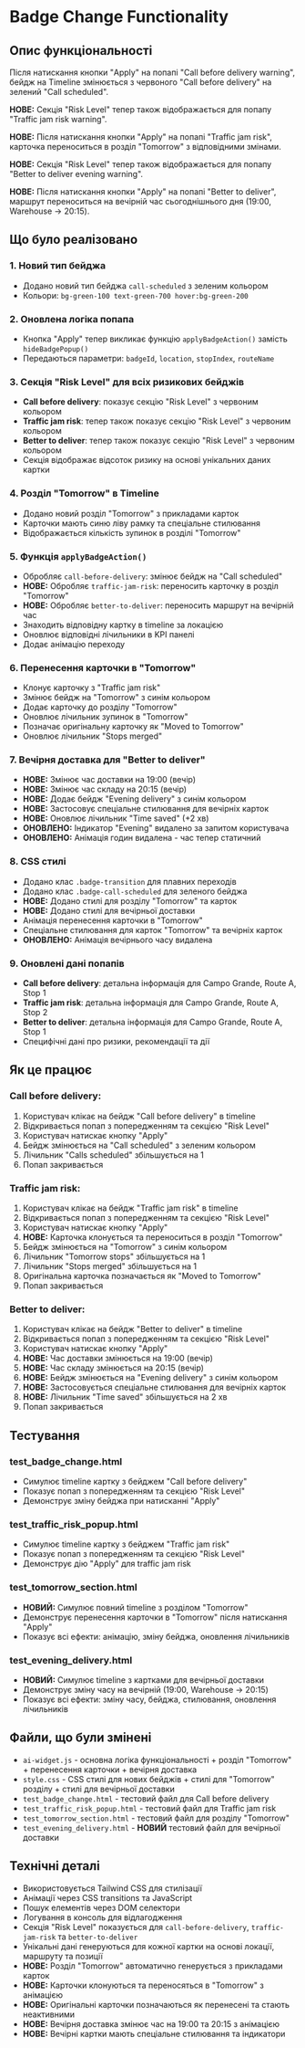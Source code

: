 # Badge Change Functionality

## Опис функціональності

Після натискання кнопки "Apply" на попапі "Call before delivery warning", бейдж на Timeline змінюється з червоного "Call before delivery" на зелений "Call scheduled".

**НОВЕ:** Секція "Risk Level" тепер також відображається для попапу "Traffic jam risk warning".

**НОВЕ:** Після натискання кнопки "Apply" на попапі "Traffic jam risk", карточка переноситься в розділ "Tomorrow" з відповідними змінами.

**НОВЕ:** Секція "Risk Level" тепер також відображається для попапу "Better to deliver evening warning".

**НОВЕ:** Після натискання кнопки "Apply" на попапі "Better to deliver", маршрут переноситься на вечірній час сьогоднішнього дня (19:00, Warehouse → 20:15).

## Що було реалізовано

### 1. Новий тип бейджа
- Додано новий тип бейджа `call-scheduled` з зеленим кольором
- Кольори: `bg-green-100 text-green-700 hover:bg-green-200`

### 2. Оновлена логіка попапа
- Кнопка "Apply" тепер викликає функцію `applyBadgeAction()` замість `hideBadgePopup()`
- Передаються параметри: `badgeId`, `location`, `stopIndex`, `routeName`

### 3. Секція "Risk Level" для всіх ризикових бейджів
- **Call before delivery**: показує секцію "Risk Level" з червоним кольором
- **Traffic jam risk**: тепер також показує секцію "Risk Level" з червоним кольором
- **Better to deliver**: тепер також показує секцію "Risk Level" з червоним кольором
- Секція відображає відсоток ризику на основі унікальних даних картки

### 4. Розділ "Tomorrow" в Timeline
- Додано новий розділ "Tomorrow" з прикладами карток
- Карточки мають синю ліву рамку та спеціальне стилювання
- Відображається кількість зупинок в розділі "Tomorrow"

### 5. Функція `applyBadgeAction()`
- Обробляє `call-before-delivery`: змінює бейдж на "Call scheduled"
- **НОВЕ:** Обробляє `traffic-jam-risk`: переносить карточку в розділ "Tomorrow"
- **НОВЕ:** Обробляє `better-to-deliver`: переносить маршрут на вечірній час
- Знаходить відповідну картку в timeline за локацією
- Оновлює відповідні лічильники в KPI панелі
- Додає анімацію переходу

### 6. Перенесення карточки в "Tomorrow"
- Клонує карточку з "Traffic jam risk"
- Змінює бейдж на "Tomorrow" з синім кольором
- Додає карточку до розділу "Tomorrow"
- Оновлює лічильник зупинок в "Tomorrow"
- Позначає оригінальну карточку як "Moved to Tomorrow"
- Оновлює лічильник "Stops merged"

### 7. Вечірня доставка для "Better to deliver"
- **НОВЕ:** Змінює час доставки на 19:00 (вечір)
- **НОВЕ:** Змінює час складу на 20:15 (вечір)
- **НОВЕ:** Додає бейдж "Evening delivery" з синім кольором
- **НОВЕ:** Застосовує спеціальне стилювання для вечірніх карток
- **НОВЕ:** Оновлює лічильник "Time saved" (+2 хв)
- **ОНОВЛЕНО:** Індикатор "Evening" видалено за запитом користувача
- **ОНОВЛЕНО:** Анімація годин видалена - час тепер статичний

### 8. CSS стилі
- Додано клас `.badge-transition` для плавних переходів
- Додано клас `.badge-call-scheduled` для зеленого бейджа
- **НОВЕ:** Додано стилі для розділу "Tomorrow" та карток
- **НОВЕ:** Додано стилі для вечірньої доставки
- Анімація перенесення карточки в "Tomorrow"
- Спеціальне стилювання для карток "Tomorrow" та вечірніх карток
- **ОНОВЛЕНО:** Анімація вечірнього часу видалена

### 9. Оновлені дані попапів
- **Call before delivery**: детальна інформація для Campo Grande, Route A, Stop 1
- **Traffic jam risk**: детальна інформація для Campo Grande, Route A, Stop 2
- **Better to deliver**: детальна інформація для Campo Grande, Route A, Stop 1
- Специфічні дані про ризики, рекомендації та дії

## Як це працює

### Call before delivery:
1. Користувач клікає на бейдж "Call before delivery" в timeline
2. Відкривається попап з попередженням та секцією "Risk Level"
3. Користувач натискає кнопку "Apply"
4. Бейдж змінюється на "Call scheduled" з зеленим кольором
5. Лічильник "Calls scheduled" збільшується на 1
6. Попап закривається

### Traffic jam risk:
1. Користувач клікає на бейдж "Traffic jam risk" в timeline
2. Відкривається попап з попередженням та секцією "Risk Level"
3. Користувач натискає кнопку "Apply"
4. **НОВЕ:** Карточка клонується та переноситься в розділ "Tomorrow"
5. Бейдж змінюється на "Tomorrow" з синім кольором
6. Лічильник "Tomorrow stops" збільшується на 1
7. Лічильник "Stops merged" збільшується на 1
8. Оригінальна карточка позначається як "Moved to Tomorrow"
9. Попап закривається

### Better to deliver:
1. Користувач клікає на бейдж "Better to deliver" в timeline
2. Відкривається попап з попередженням та секцією "Risk Level"
3. Користувач натискає кнопку "Apply"
4. **НОВЕ:** Час доставки змінюється на 19:00 (вечір)
5. **НОВЕ:** Час складу змінюється на 20:15 (вечір)
6. **НОВЕ:** Бейдж змінюється на "Evening delivery" з синім кольором
7. **НОВЕ:** Застосовується спеціальне стилювання для вечірніх карток
8. **НОВЕ:** Лічильник "Time saved" збільшується на 2 хв
9. Попап закривається

## Тестування

### test_badge_change.html
- Симулює timeline картку з бейджем "Call before delivery"
- Показує попап з попередженням та секцією "Risk Level"
- Демонструє зміну бейджа при натисканні "Apply"

### test_traffic_risk_popup.html
- Симулює timeline картку з бейджем "Traffic jam risk"
- Показує попап з попередженням та секцією "Risk Level"
- Демонструє дію "Apply" для traffic jam risk

### test_tomorrow_section.html
- **НОВИЙ:** Симулює повний timeline з розділом "Tomorrow"
- Демонструє перенесення карточки в "Tomorrow" після натискання "Apply"
- Показує всі ефекти: анімацію, зміну бейджа, оновлення лічильників

### test_evening_delivery.html
- **НОВИЙ:** Симулює timeline з картками для вечірньої доставки
- Демонструє зміну часу на вечірній (19:00, Warehouse → 20:15)
- Показує всі ефекти: зміну часу, бейджа, стилювання, оновлення лічильників

## Файли, що були змінені

- `ai-widget.js` - основна логіка функціональності + розділ "Tomorrow" + перенесення карточки + вечірня доставка
- `style.css` - CSS стилі для нових бейджів + стилі для "Tomorrow" розділу + стилі для вечірньої доставки
- `test_badge_change.html` - тестовий файл для Call before delivery
- `test_traffic_risk_popup.html` - тестовий файл для Traffic jam risk
- `test_tomorrow_section.html` - тестовий файл для розділу "Tomorrow"
- `test_evening_delivery.html` - **НОВИЙ** тестовий файл для вечірньої доставки

## Технічні деталі

- Використовується Tailwind CSS для стилізації
- Анімації через CSS transitions та JavaScript
- Пошук елементів через DOM селектори
- Логування в консоль для відлагодження
- Секція "Risk Level" показується для `call-before-delivery`, `traffic-jam-risk` та `better-to-deliver`
- Унікальні дані генеруються для кожної картки на основі локації, маршруту та позиції
- **НОВЕ:** Розділ "Tomorrow" автоматично генерується з прикладами карток
- **НОВЕ:** Карточки клонуються та переносяться в "Tomorrow" з анімацією
- **НОВЕ:** Оригінальні карточки позначаються як перенесені та стають неактивними
- **НОВЕ:** Вечірня доставка змінює час на 19:00 та 20:15 з анімацією
- **НОВЕ:** Вечірні картки мають спеціальне стилювання та індикатори
